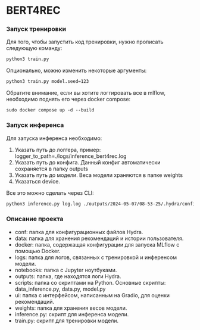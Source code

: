# BERT4REC

### Запуск тренировки
Для того, чтобы запустить код тренировки, нужно прописать следующую команду:

```bash
python3 train.py
```

Опционально, можно изменить некоторые аргументы:

```bash
python3 train.py model.seed=123
```

Обратите внимание, если вы хотите логгировать все в mlflow, необходимо поднять его через docker compose:

```python3
sudo docker compose up -d --build
```

### Запуск инференса
Для запуска инференса необходимо:
1. Указать путь до логгера, пример: logger_to_path=./logs/inference_bert4rec.log
2. Указать путь до конфига. Данный конфиг автоматически сохраняется в папку outputs
3. Указать путь до модели. Веса модели храняются в папке weights
4. Указаться device. 

Все это можно сделать через CLI:
```bash
python3 inference.py log.log ./outputs/2024-05-07/08-53-25/.hydra/config.yaml ./weights/bert4rec_large_data/epoch=09-val_loss=5.5002.ckpt cuda:0
```

### Описание проекта

- conf: папка для конфигурационных файлов Hydra.
- data: папка для хранения рекомендаций и истории пользователя.
- docker: папка, содержащая конфигурации для запуска MLflow с помощью Docker.
- logs: папка для логов, связанных с тренировкой и инференсом модели.
- notebooks: папка с Jupyter ноутбуками.
- outputs: папка, где находятся логи Hydra.
- scripts: папка со скриптами на Python. Основные скрипты: data_inference.py, data.py, model.py
- ui: папка с интерфейсом, написанным на Gradio, для оценки рекомендаций.
- weights: папка для хранения весов модели.
- inference.py: скрипт для инференса модели.
- train.py: скрипт для тренировки модели.
